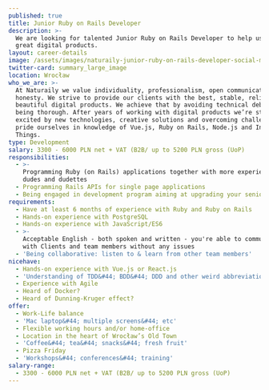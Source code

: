 ```yaml
---
published: true
title: Junior Ruby on Rails Developer
description: >-
  We are looking for talented Junior Ruby on Rails Developer to help us build
  great digital products.
layout: career-details
image: /assets/images/naturaily-junior-ruby-on-rails-developer-social-media.png
twitter-card: summary_large_image
location: Wrocław
who_we_are: >-
  At Naturaily we value individuality, professionalism, open communication and
  honesty. We strive to provide our clients with the best, stable, reliable and
  beautiful digital products. We achieve that by avoiding technical debt and
  being thorough. After years of working with digital products we’re still
  excited by new technologies, creative solutions and overcoming challenges. We
  pride ourselves in knowledge of Vue.js, Ruby on Rails, Node.js and Internet of
  Things.
type: Development
salary: 3300 - 6000 PLN net + VAT (B2B/ up to 5200 PLN gross (UoP)
responsibilities:
  - >-
    Programming Ruby (on Rails) applications together with more experienced
    dudes and dudettes
  - Programming Rails APIs for single page applications
  - Being engaged in development program aiming at upgrading your seniority
requirements:
  - Have at least 6 months of experience with Ruby and Ruby on Rails
  - Hands-on experience with PostgreSQL
  - Hands-on experience with JavaScript/ES6
  - >-
    Acceptable English - both spoken and written - you're able to communicate
    with Clients and team members without any issues
  - 'Being collaborative: listen to & learn from other team members'
nicehave:
  - Hands-on experience with Vue.js or React.js
  - 'Understanding of TDD&#44; BDD&#44; DDD and other weird abbreviations'
  - Experience with Agile
  - Heard of Docker?
  - Heard of Dunning-Kruger effect?
offer:
  - Work-Life balance
  - 'Mac laptop&#44; multiple screens&#44; etc'
  - Flexible working hours and/or home-office
  - Location in the heart of Wrocław’s Old Town
  - 'Coffee&#44; tea&#44; snacks&#44; fresh fruit'
  - Pizza Friday
  - 'Workshops&#44; conferences&#44; training'
salary-range:
  - 3300 - 6000 PLN net + VAT (B2B/ up to 5200 PLN gross (UoP)
---
```


